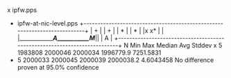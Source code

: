 x ipfw.pps
+ ipfw-at-nic-level.pps
+--------------------------------------------------------------------------+
|                                                           +              |
|                                                           +              |
|                                                           *              |
|                                                           *              |
|x                                                         x*              |
|                     |_________________________A___________M_____________||
|                                                           A              |
+--------------------------------------------------------------------------+
    N           Min           Max        Median           Avg        Stddev
x   5       1983808       2000046       2000034     1996779.9     7251.5831
+   5       2000033       2000045       2000039     2000038.2     4.6043458
No difference proven at 95.0% confidence
